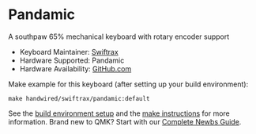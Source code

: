 # Pandamic

A southpaw 65% mechanical keyboard with rotary encoder support

* Keyboard Maintainer: [Swiftrax](https://github.com/swiftrax)
* Hardware Supported: Pandamic
* Hardware Availability: [GitHub.com](https://github.com/swiftrax/Pandamic)

Make example for this keyboard (after setting up your build environment):

    make handwired/swiftrax/pandamic:default

See the [build environment setup](https://docs.qmk.fm/#/getting_started_build_tools) and the [make instructions](https://docs.qmk.fm/#/getting_started_make_guide) for more information. Brand new to QMK? Start with our [Complete Newbs Guide](https://docs.qmk.fm/#/newbs).

